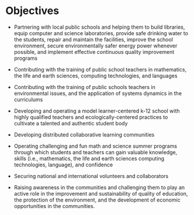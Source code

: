 # Objectives

* Partnering with local public schools and helping them to build libraries, equip computer and science laboratories, provide safe drinking water to the students, repair and maintain the facilities, improve the school environment, secure environmentally safer energy power whenever possible, and implement effective continuous quality improvement programs

* Contributing with the training of public school teachers in mathematics, the life and earth sciences, computing technologies, and languages

* Contributing with the training of public schools teachers in environmental issues, and the application of systems dynamics in the curriculums

* Developing and operating a model learner-centered k-12 school with highly qualified teachers and ecologically-centered practices to cultivate a talented and authentic student body

* Developing distributed collaborative learning communities

* Operating challenging and fun math and science summer programs through which students and teachers can gain valuable knowledge, skills (i.e., mathematics, the life and earth sciences computing technologies, language), and confidence

* Securing national and international volunteers and collaborators

* Raising awareness in the communities and challenging them to play an active role in the improvement and sustainability of quality of education, the protection of the environment, and the development of economic opportunities in the communities.